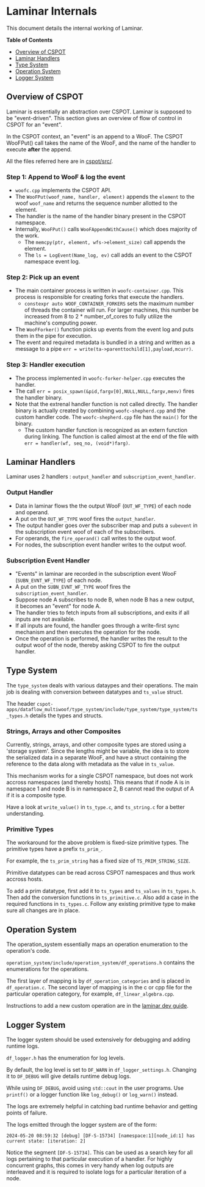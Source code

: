 # Laminar Internals

This document details the internal working of Laminar.

 **Table of Contents**
 * [Overview of CSPOT](#overview-of-cspot)
 * [Laminar Handlers](#laminar-handlers)
 * [Type System](#type-system)
 * [Operation System](#operation-system)
 * [Logger System](#logger-system)

## Overview of CSPOT

Laminar is essentially an abstraction over CSPOT. Laminar is supposed to be "event-driven". This section gives an overview of flow of control in CSPOT for an "event".

In the CSPOT context, an "event" is an append to a WooF. The CSPOT WooFPut() call takes the name of the WooF, and the name of the handler to execute **after** the append.

All the files referred here are in [cspot/src/](https://github.com/MAYHEM-Lab/cspot/tree/master/src).

### Step 1: Append to WooF & log the event
- `woofc.cpp` implements the CSPOT API.
- The `WooFPut(woof_name, handler, element)` appends the `element` to the woof `woof_name` and returns the sequence number allotted to the element.
- The handler is the name of the handler binary present in the CSPOT namespace.
- Internally, `WooFPut()` calls `WooFAppendWithCause()` which does majority of the work.
    - The `memcpy(ptr, element, wfs->element_size)` call appends the element.
    - The `ls = LogEvent(Name_log, ev)` call adds an event to the CSPOT namespace event log.

### Step 2: Pick up an event
- The main container process is written in `woofc-container.cpp`. This process is responsible for creating forks that execute the handlers.
    - `constexpr auto WOOF_CONTAINER_FORKERS` sets the maximum number of threads the container will run. For larger machines, this number be increased from 8 to 2 * number_of_cores to fully utilize the machine's computing power.
- The `WooFForker()` function picks up events from the event log and puts them in the pipe for execution.
- The event and required metadata is bundled in a string and written as a message to a pipe `err = write(ta->parenttochild[1],payload,mcurr)`.

### Step 3: Handler execution
- The process implemented in `woofc-forker-helper.cpp` executes the handler.
- The call `err = posix_spawn(&pid,fargv[0],NULL,NULL,fargv,menv)` fires the handler binary.
- Note that the extrenal handler function is not called directly. The handler binary is actually created by combining `woofc-shepherd.cpp` and the custom handler code. The `woofc-shepherd.cpp` file has the `main()` for the binary.
    - The custom handler function is recognized as an extern function during linking. The function is called almost at the end of the file with `err = handler(wf, seq_no, (void*)farg)`.


## Laminar Handlers

Laminar uses 2 handlers : `output_handler` and `subscription_event_handler`.

### Output Handler
- Data in laminar flows the the output WooF (`OUT_WF_TYPE`) of each node and operand.
- A put on the `OUT_WF_TYPE` woof fires the `output_handler`.
- The output handler goes over the subscriber map and puts a `subevent` in the subscription event woof of each of the subscribers.
- For operands, the `fire_operand()` call writes to the output woof.
- For nodes, the subscription event handler writes to the output woof.

### Subscription Event Handler
- "Events" in laminar are recorded in the subscription event WooF (`SUBN_EVNT_WF_TYPE`) of each node.
- A put on the `SUBN_EVNT_WF_TYPE` woof fires the `subscription_event_handler`.
- Suppose node A subscribes to node B, when node B has a new output, it becomes an "event" for node A.
- The handler tries to fetch inputs from all subscriptions, and exits if all inputs are not available.
- If all inputs are found, the handler goes through a write-first sync mechanism and then executes the operation for the node.
- Once the operation is performed, the handler writes the result to the output woof of the node, thereby asking CSPOT to fire the output handler.


## Type System

The `type_system` deals with various dataypes and their operations. The main job is dealing with conversion between datatypes and `ts_value` struct.

The header `cspot-apps/dataflow_multiwoof/type_system/include/type_system/type_system/ts_types.h` details the types and structs.

### Strings, Arrays and other Composites
Currently, strings, arrays, and other composite types are stored using a 'storage system'. Since the lengths might be variable, the idea is to store the serialized data in a separate WooF, and have a struct containing the reference to the data along with metadata as the value in `ts_value`.

This mechanism works for a single CSPOT namespace, but does not work accross namespaces (and thereby hosts). This means that if node A is in namespace 1 and node B is in namespace 2, B cannot read the output of A if it is a composite type.

Have a look at `write_value()` in `ts_type.c`, and `ts_string.c` for a better understanding.

### Primitive Types
The workaround for the above problem is fixed-size primitive types. The primitive types have a prefix `ts_prim_`.

For example, the `ts_prim_string` has a fixed size of `TS_PRIM_STRING_SIZE`.

Primitive datatypes can be read across CSPOT namespaces and thus work accross hosts.

To add a prim datatype, first add it to `ts_types` and `ts_values` in `ts_types.h`. Then add the conversion functions in `ts_primitive.c`. Also add a case in the required functions in `ts_types.c`. Follow any existing primitive type to make sure all changes are in place.


## Operation System

The operation_system essentially maps an operation enumeration to the operation's code.

`operation_system/include/operation_system/df_operations.h` contains the enumerations for the operations.

The first layer of mapping is by `df_operation_categories` and is placed in `df_operation.c`. The second layer of mapping is in the c or cpp file for the particular operation category, for example, `df_linear_algebra.cpp`.

Instructions to add a new custom operation are in the [laminar dev guide](laminar-dev-guide.md#creating-custom-laminar-operations).


## Logger System

The logger system should be used extensively for debugging and adding runtime logs.

`df_logger.h` has the enumeration for log levels.

By default, the log level is set to `DF_WARN` in `df_logger_settings.h`. Changing it to `DF_DEBUG` will give details runtime debug logs.

While using `DF_DEBUG`, avoid using `std::cout` in the user programs. Use `printf()` or a logger function like `log_debug()` or `log_warn()` instead.

The logs are extremely helpful in catching bad runtime behavior and getting points of failure.

The logs emitted through the logger system are of the form:
```
2024-05-20 08:59:32 [debug] [DF-S-15734] [namespace:1][node_id:1] has current state: [iteration: 2]
```
Notice the segment `[DF-S-15734]`. This can be used as a search key for all logs pertaining to that particular execution of a handler. For highly concurrent graphs, this comes in very handy when log outputs are interleaved and it is required to isolate logs for a particular iteration of a node.